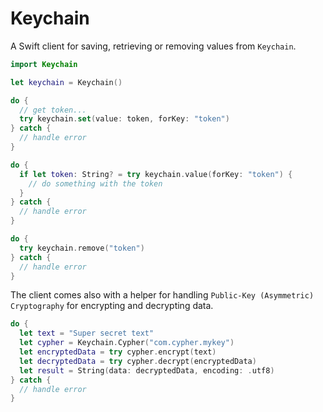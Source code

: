 # Keychain

A Swift client for saving, retrieving or removing values from `Keychain`.
                            
```swift
import Keychain

let keychain = Keychain()

do {
  // get token...
  try keychain.set(value: token, forKey: "token")
} catch {
  // handle error
}
```

```swift
do {
  if let token: String? = try keychain.value(forKey: "token") {
    // do something with the token
  }
} catch {
  // handle error
}
```

```swift
do {
  try keychain.remove("token")
} catch {
  // handle error
}
```

The client comes also with a helper for handling `Public-Key (Asymmetric) Cryptography` for encrypting and decrypting data.

```swift
do {
  let text = "Super secret text"
  let cypher = Keychain.Cypher("com.cypher.mykey")
  let encryptedData = try cypher.encrypt(text)
  let decryptedData = try cypher.decrypt(encryptedData)
  let result = String(data: decryptedData, encoding: .utf8)
} catch {
  // handle error
}
```
